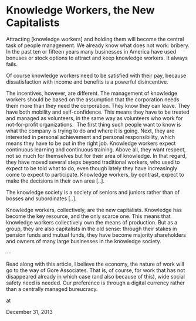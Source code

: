 # Knowledge Workers, the New Capitalists
Attracting [knowledge workers] and holding them will become the central task of people management. We already know what does not work: bribery. In the past ten or fifteen years many businesses in America have used bonuses or stock options to attract and keep knowledge workers. It always fails.

Of course knowledge workers need to be satisfied with their pay, because dissatisfaction with income and benefits is a powerful disincentive. 

The incentives, however, are different. The management of knowledge workers should be based on the assumption that the corporation needs them more than they need the corporation. They know they can leave. They have both mobility and self-confidence. This means they have to be treated and managed as volunteers, in the same way as volunteers who work for not-for-profit organizations.  The first thing such people want to know is what the company is trying to do and where it is going. Next, they are interested in personal achievement and personal responsibility, which means they have to be put in the right job. Knowledge workers expect continuous learning and continuous training. Above all, they want respect, not so much for themselves but for their area of knowledge. In that regard, they have moved several steps beyond traditional workers, who used to expect to be told what to do, even though lately they have increasingly come to expect to participate. Knowledge workers, by contrast, expect to make the decisions in their own area [..].

The knowledge society is a society of seniors and juniors rather than of bosses and subordinates [..].

Knowledge workers, collectively, are the new capitalists. Knowledge has become the key resource, and the only scarce one. This means that knowledge workers collectively own the means of production. But as a group, they are also capitalists in the old sense: through their stakes in pension funds and mutual funds, they have become majority shareholders and owners of many large businesses in the knowledge society.

--

Read along with this article, I believe the economy, the nature of work will go to the way of Gore Associates. That is, of course, for work that has not disappeared already in which case (and also because of this), wide social safety need is needed. Our preference is through a digital currency rather than a centrally managed bureucracy. 







at

December 31, 2013















